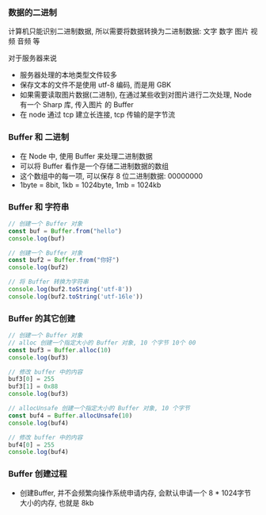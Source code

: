 ### 数据的二进制

计算机只能识别二进制数据, 所以需要将数据转换为二进制数据: 文字 数字 图片 视频 音频 等


对于服务器来说

- 服务器处理的本地类型文件较多
- 保存文本的文件不是使用 utf-8 编码, 而是用 GBK
- 如果需要读取图片数据(二进制), 在通过某些收到对图片进行二次处理, Node 有一个 Sharp 库, 传入图片 的 Buffer 
- 在 node 通过 tcp 建立长连接, tcp 传输的是字节流

### Buffer 和 二进制

- 在 Node 中, 使用 Buffer 来处理二进制数据
- 可以将 Buffer 看作是一个存储二进制数据的数组
- 这个数组中的每一项, 可以保存 8 位二进制数据: 00000000
- 1byte = 8bit, 1kb = 1024byte, 1mb = 1024kb


### Buffer 和 字符串

```js
// 创建一个 Buffer 对象
const buf = Buffer.from("hello")
console.log(buf)

// 创建一个 Buffer 对象
const buf2 = Buffer.from("你好")
console.log(buf2)

// 将 Buffer 转换为字符串
console.log(buf2.toString('utf-8'))
console.log(buf2.toString('utf-16le'))
```

### Buffer 的其它创建

```js
// 创建一个 Buffer 对象
// alloc 创建一个指定大小的 Buffer 对象, 10 个字节 10个 00
const buf3 = Buffer.alloc(10)
console.log(buf3)

// 修改 buffer 中的内容
buf3[0] = 255
buf3[1] = 0x88
console.log(buf3)

// allocUnsafe 创建一个指定大小的 Buffer 对象, 10 个字节
const buf4 = Buffer.allocUnsafe(10)
console.log(buf4)

// 修改 buffer 中的内容
buf4[0] = 255
console.log(buf4)
```

### Buffer 创建过程

- 创建Buffer, 并不会频繁向操作系统申请内存, 会默认申请一个 8 * 1024字节大小的内存, 也就是 8kb